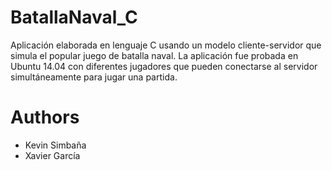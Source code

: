 # BatallaNaval_C
Aplicación elaborada en lenguaje C usando un modelo cliente-servidor que simula el popular juego de batalla naval.
La aplicación fue probada en Ubuntu 14.04 con diferentes jugadores que pueden conectarse al servidor simultáneamente para jugar una partida.

# Authors
- Kevin Simbaña
- Xavier García
